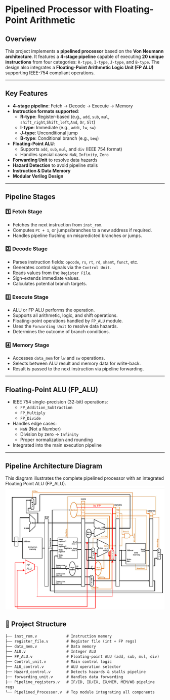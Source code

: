 # Pipelined Processor with Floating-Point Arithmetic

## Overview

This project implements a **pipelined processor** based on the **Von Neumann architecture**. It features a **4-stage pipeline** capable of executing **20 unique instructions** from four categories: `R-type`, `I-type`, `J-type`, and `B-type`. The design also integrates a **Floating-Point Arithmetic Logic Unit (FP ALU)** supporting IEEE-754 compliant operations.

---

## Key Features

- **4-stage pipeline**: Fetch → Decode → Execute → Memory
- **Instruction formats supported**:
  - **R-type**: Register-based (e.g., `add`, `sub`, `mul`, `shift_right`,`Shift_left`,`And`, `Or`, `Slt`)
  - **I-type**: Immediate (e.g., `addi`, `lw`, `sw`)
  - **J-type**: Unconditional jump
  - **B-type**: Conditional branch (e.g., `beq`)
- **Floating-Point ALU**:
  - Supports `add`, `sub`, `mul`, and `div` (IEEE 754 format)
  - Handles special cases: `NaN`, `Infinity`, `Zero`
- **Forwarding Unit** to resolve data hazards
- **Hazard Detection** to avoid pipeline stalls
- **Instruction & Data Memory**
- **Modular Verilog Design**

---

## Pipeline Stages

### 1️⃣ Fetch Stage
- Fetches the next instruction from `inst_rom`.
- Computes `PC + 1`, or jumps/branches to a new address if required.
- Handles pipeline flushing on mispredicted branches or jumps.

### 2️⃣ Decode Stage
- Parses instruction fields: `opcode`, `rs`, `rt`, `rd`, `shamt`, `funct`, etc.
- Generates control signals via the `Control Unit`.
- Reads values from the `Register File`.
- Sign-extends immediate values.
- Calculates potential branch targets.

### 3️⃣ Execute Stage
- ALU or FP ALU performs the operation.
- Supports all arithmetic, logic, and shift operations.
- Floating-point operations handled by `FP_ALU` module.
- Uses the `Forwarding Unit` to resolve data hazards.
- Determines the outcome of branch conditions.

### 4️⃣ Memory Stage
- Accesses `data_mem` for `lw` and `sw` operations.
- Selects between ALU result and memory data for write-back.
- Result is passed to the next instruction via pipeline forwarding.

---

## Floating-Point ALU (FP_ALU)

- IEEE 754 single-precision (32-bit) operations:
  - `FP_Addition_Subtraction`
  - `FP_Multiply`
  - `FP_Divide`
- Handles edge cases:
  - `NaN` (Not a Number)
  - Division by zero → `Infinity`
  - Proper normalization and rounding
- Integrated into the main execution pipeline

---

## Pipeline Architecture Diagram

This diagram illustrates the complete pipelined processor with an integrated Floating Point ALU (FP_ALU).
![Pipeline with FP_ALU](Pipelined_Processor_FloatingPointALU_Diagram.png)

## 📁 Project Structure

```text
├── inst_rom.v             # Instruction memory
├── register_file.v        # Register file (int + FP regs)
├── data_mem.v             # Data memory
├── ALU.v                  # Integer ALU
├── FP_ALU.v               # Floating-point ALU (add, sub, mul, div)
├── Control_unit.v         # Main control logic
├── ALU_control.v          # ALU operation selector
├── Hazard_control.v       # Detects hazards & stalls pipeline
├── forwarding_unit.v      # Handles data forwarding
├── Pipeline_registers.v   # IF/ID, ID/EX, EX/MEM, MEM/WB pipeline regs
└── Pipelined_Processor.v  # Top module integrating all components

